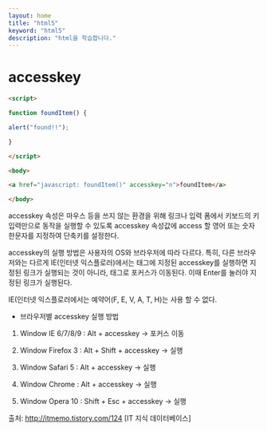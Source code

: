 ```yaml
---
layout: home
title: "html5"
keyword: "html5"
description: "html을 학습합니다."
---
```


# accesskey

```html
<script>

function foundItem() {

alert("found!!");

}

</script>

<body>

<a href="javascript: foundItem()" accesskey="n">foundItem</a>

</body>
```

accesskey 속성은 마우스 등을 쓰지 않는 환경을 위해 링크나 입력 폼에서 키보드의 키 입력만으로 동작을 실행할 수 있도록 accesskey 속성값에 access 할 영어 또는 숫자 한문자를 지정하여 단축키를 설정한다.

accesskey의 실행 방법은 사용자의 OS와 브라우저에 따라 다르다. 특히, 다른 브라우저와는 다르게 IE(인터넷 익스플로러)에서는 <a> 태그에 지정된 accesskey를 실행하면 지정된 링크가 실행되는 것이 아니라, <a> 태그로 포커스가 이동된다. 이때 Enter를 눌러야 지정된 링크가 실행된다.

IE(인터넷 익스플로러에서는 예약어(F, E, V, A, T, H)는 사용 할 수 없다.

* 브라우저별 accesskey 실행 방법

1. Window IE 6/7/8/9 : Alt + accesskey -> 포커스 이동

2. Window Firefox 3 : Alt + Shift + accesskey -> 실행

3. Window Safari 5 : Alt + accesskey -> 실행

4. Window Chrome : Alt + accesskey -> 실행

5. Window Opera 10 : Shift + Esc + accesskey -> 실행



출처: http://itmemo.tistory.com/124 [IT 지식 데이터베이스]